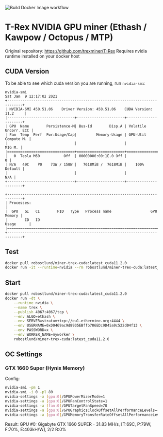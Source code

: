 ![Build Docker Image workflow](https://github.com/robinostlund/docker-miner-trex/actions/workflows/docker-build.yml/badge.svg)

# T-Rex NVIDIA GPU miner (Ethash / Kawpow / Octopus / MTP)
Original repository: https://github.com/trexminer/T-Rex
Requires nvidia runtime installed on your docker host

## CUDA Version
To be able to see which cuda version you are running, run `nvidia-smi`:

```
nvidia-smi
Sat Jan  9 12:17:02 2021       
+-----------------------------------------------------------------------------+
| NVIDIA-SMI 450.51.06    Driver Version: 450.51.06    CUDA Version: 11.2     |
|-------------------------------+----------------------+----------------------+
| GPU  Name        Persistence-M| Bus-Id        Disp.A | Volatile Uncorr. ECC |
| Fan  Temp  Perf  Pwr:Usage/Cap|         Memory-Usage | GPU-Util  Compute M. |
|                               |                      |               MIG M. |
|===============================+======================+======================|
|   0  Tesla M60           Off  | 00000000:00:1E.0 Off |                    0 |
| N/A   49C    P0    73W / 150W |   7618MiB /  7618MiB |    100%      Default |
|                               |                      |                  N/A |
+-------------------------------+----------------------+----------------------+
                                                                               
+-----------------------------------------------------------------------------+
| Processes:                                                                  |
|  GPU   GI   CI        PID   Type   Process name                  GPU Memory |
|        ID   ID                                                   Usage      |
|=============================================================================|
+-----------------------------------------------------------------------------+
```

## Test
```sh
docker pull robostlund/miner-trex-cuda:latest_cuda11.2.0
docker run -it --runtime=nvidia --rm robostlund/miner-trex-cuda:latest_cuda11.2.0 t-rex --help
```

## Start
```sh
docker pull robostlund/miner-trex-cuda:latest_cuda11.2.0
docker run -dt \
    --runtime nvidia \
    --name trex \
    --publish 4067:4067/tcp \
    --env ALGO=ethash \
    --env SERVER=stratum+tcp://eu1.ethermine.org:4444 \
    --env USERNAME=0xD0469ac9d8935EBffb706EDc9D45a9c522d04f13 \
    --env PASSWORD=x \
    --env WORKER_NAME=myworker \
    robostlund/miner-trex-cuda:latest_cuda11.2.0
```

## OC Settings
### GTX 1660 Super (Hynix Memory)
Config: 
```sh
nvidia-smi -pm 1
nvidia-smi -i 0 -pl 80
nvidia-settings -a [gpu:0]/GPUPowerMizerMode=1
nvidia-settings -a [gpu:0]/GPUFanControlState=1
nvidia-settings -a [fan:0]/GPUTargetFanSpeed=70
nvidia-settings -a [gpu:0]/GPUGraphicsClockOffsetAllPerformanceLevels=-200
nvidia-settings -a [gpu:0]/GPUMemoryTransferRateOffsetAllPerformanceLevels=-1004
```
Result: GPU #0: Gigabyte GTX 1660 SUPER - 31.83 MH/s, [T:69C, P:79W, F:70%, E:403kH/W], 2/2 R:0%